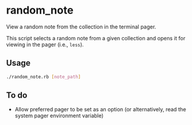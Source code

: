 # random_note

View a random note from the collection in the terminal pager.

This script selects a random note from a given collection and opens it for viewing in the pager (i.e., `less`).

## Usage

```bash
./random_note.rb [note_path]
```

## To do

* Allow preferred pager to be set as an option (or alternatively, read the system pager environment variable)
